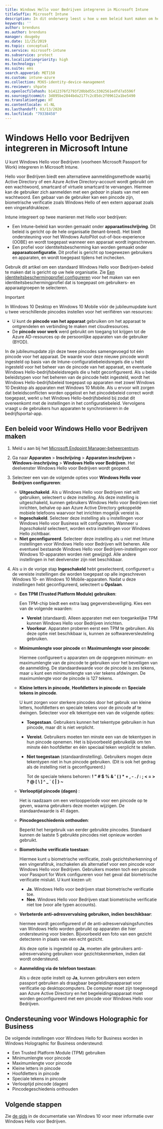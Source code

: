 ```yaml
---
title: Windows Hello voor Bedrijven integreren in Microsoft Intune
titleSuffix: Microsoft Intune
description: In dit onderwerp leest u hoe u een beleid kunt maken om het gebruik van Windows Hello voor Bedrijven op beheerde apparaten te beheren."
keywords: ''
author: brenduns
ms.author: brenduns
manager: dougeby
ms.date: 11/25/2019
ms.topic: conceptual
ms.service: microsoft-intune
ms.subservice: protect
ms.localizationpriority: high
ms.technology: ''
ms.suite: ems
search.appverid: MET150
ms.custom: intune-azure
ms.collection: M365-identity-device-management
ms.reviewer: shpate
ms.openlocfilehash: b1412376f2793f20bbd55c3302561edfd7a5596f
ms.sourcegitcommit: 3d895be2844bda2177c2c85dc2f09612a1be5490
ms.translationtype: HT
ms.contentlocale: nl-NL
ms.lasthandoff: 03/13/2020
ms.locfileid: "79338458"
---
```

# <a name="integrate-windows-hello-for-business-with-microsoft-intune"></a>Windows Hello voor Bedrijven integreren in Microsoft Intune  

U kunt Windows Hello voor Bedrijven (voorheen Microsoft Passport for Work) integreren in Microsoft Intune.

 Hello voor Bedrijven biedt een alternatieve aanmeldingsmethode waarbij Active Directory of een Azure Active Directory-account wordt gebruikt om een wachtwoord, smartcard of virtuele smartcard te vervangen. Hiermee kan de gebruiker zich aanmelden met een *gebaar* in plaats van met een wachtwoord. Een gebaar van de gebruiker kan een pincode zijn, biometrische verificatie zoals Windows Hello of een extern apparaat zoals een vingerafdruklezer.

Intune integreert op twee manieren met Hello voor bedrijven:

- Een Intune-beleid kan worden gemaakt onder **apparaatinschrijving**. Dit beleid is gericht op de hele organisatie (tenant-breed). Het biedt ondersteuning voor het Windows AutoPilot out-of-box-experience (OOBE) en wordt toegepast wanneer een apparaat wordt ingeschreven. 
- Een profiel voor identiteitsbescherming kan worden gemaakt onder **apparaatconfiguratie**. Dit profiel is gericht op toegewezen gebruikers en apparaten, en wordt toegepast tijdens het inchecken. 

Gebruik dit artikel om een standaard Windows Hello voor Bedrijven-beleid te maken dat is gericht op uw hele organisatie. Zie [Een identiteitsbeschermingprofiel configureren](identity-protection-configure.md) voor het maken van een identiteitsbeschermingprofiel dat is toegepast om gebruikers- en apparaatgroepen te selecteren.  

<!--- - You can store authentication certificates in the Windows Hello for Business key storage provider (KSP). For more information, see [Secure resource access with certificate profiles in Microsoft Intune](secure-resource-access-with-certificate-profiles.md). --->

> [!IMPORTANT]
> In Windows 10 Desktop en Windows 10 Mobile vóór de jubileumupdate kunt u twee verschillende pincodes instellen voor het verifiëren van resources:
> - U kunt de **pincode van het apparaat** gebruiken om het apparaat te ontgrendelen en verbinding te maken met cloudresources.
> - De **pincode voor werk** werd gebruikt om toegang tot krijgen tot de Azure AD-resources op de persoonlijke apparaten van de gebruiker (BYOD).
> 
> In de jubileumupdate zijn deze twee pincodes samengevoegd tot één pincode voor het apparaat.
> De waarde voor deze nieuwe pincode wordt ingesteld op basis van de Intune-configuratiebeleidsregels die u hebt ingesteld voor het beheer van de pincode van het apparaat, en eventuele Windows Hello-bedrijfsbeleidsregels die u hebt geconfigureerd.
> Als u beide beleidstypen voor het beheren van de pincode hebt ingesteld, wordt het Windows Hello-bedrijfsbeleid toegepast op apparaten met zowel Windows 10 Desktop als apparaten met Windows 10 Mobile.
> Als u ervoor wilt zorgen dat beleidsconflicten worden opgelost en het pincodebeleid correct wordt toegepast, werkt u het Windows Hello-bedrijfsbeleid bij zodat dit overeenkomt met de instellingen in het configuratiebeleid. Vervolgens vraagt u de gebruikers hun apparaten te synchroniseren in de bedrijfsportal-app.



## <a name="create-a-windows-hello-for-business-policy"></a>Een beleid voor Windows Hello voor Bedrijven maken

1. Meld u aan bij het [Microsoft Endpoint Manager-beheercentrum](https://go.microsoft.com/fwlink/?linkid=2109431).

2. Ga naar **Apparaten** >  **Inschrijving** > **Apparaten inschrijven** > **Windows-inschrijving** > **Windows Hello voor Bedrijven**. Het deelvenster Windows Hello voor Bedrijven wordt geopend.

3. Selecteer een van de volgende opties voor **Windows Hello voor Bedrijven configureren**:

    - **Uitgeschakeld**. Als u Windows Hello voor Bedrijven niet wilt gebruiken, selecteert u deze instelling. Als deze instelling is uitgeschakeld, kunnen gebruikers Windows Hello voor Bedrijven niet inrichten, behalve op aan Azure Active Directory gekoppelde mobiele telefoons waarvoor het inrichten mogelijk vereist is.
    - **Ingeschakeld**. Selecteer deze instelling als u instellingen voor Windows Hello voor Business wilt configureren.  Wanneer u *Ingeschakeld* selecteert, worden extra instellingen voor Windows Hello zichtbaar.
    - **Niet geconfigureerd**. Selecteer deze instelling als u niet met Intune instellingen voor Windows Hello voor Bedrijven wilt beheren. Alle eventueel bestaande Windows Hello voor Bedrijven-instellingen voor Windows 10-apparaten worden niet gewijzigd. Alle andere instellingen in het deelvenster zijn niet beschikbaar.

4. Als u in de vorige stap **Ingeschakeld** hebt geselecteerd, configureert u de vereiste instellingen die worden toegepast op alle ingeschreven Windows 10- en Windows 10 Mobile-apparaten. Nadat u deze instellingen hebt geconfigureerd, selecteert u **Opslaan**.

   - **Een TPM (Trusted Platform Module) gebruiken**:

     Een TPM-chip biedt een extra laag gegevensbeveiliging. Kies een van de volgende waarden:

     - **Vereist** (standaard). Alleen apparaten met een toegankelijke TPM kunnen Windows Hello voor Bedrijven inrichten.
     - **Voorkeur**. Apparaten proberen eerst een TPM te gebruiken. Als deze optie niet beschikbaar is, kunnen ze softwareversleuteling gebruiken.

   - **Minimumlengte voor pincode** en **Maximumlengte voor pincode**:

     Hiermee configureert u apparaten om de opgegeven minimum- en maximumlengte van de pincode te gebruiken voor het beveiligen van de aanmelding. De standaardwaarde voor de pincode is zes tekens, maar u kunt een minimumlengte van vier tekens afdwingen. De maximumlengte voor de pincode is 127 tekens.

   - **Kleine letters in pincode**, **Hoofdletters in pincode** en **Speciale tekens in pincode**.

     U kunt zorgen voor sterkere pincodes door het gebruik van kleine letters, hoofdletters en speciale tekens voor de pincode af te dwingen. Selecteer voor elk tekentype een van de volgende opties:

     - **Toegestaan**. Gebruikers kunnen het tekentype gebruiken in hun pincode, maar dit is niet verplicht.

     - **Vereist**. Gebruikers moeten ten minste een van de tekentypen in hun pincode opnemen. Het is bijvoorbeeld gebruikelijk om ten minste één hoofdletter en één speciaal teken verplicht te stellen.

     - **Niet toegestaan** (standaardinstelling). Gebruikers mogen deze tekentypen niet in hun pincode gebruiken. (Dit is ook het gedrag als de instelling niet is geconfigureerd.)

       Tot de speciale tekens behoren: **! " # $ % &amp; ' ( ) &#42; + , - . / : ; &lt; = &gt; ? @ [ \ ] ^ _ &#96; { &#124; } ~**

   - **Verlooptijd pincode (dagen)** :

     Het is raadzaam om een verloopperiode voor een pincode op te geven, waarna gebruikers deze moeten wijzigen. De standaardwaarde is 41 dagen.

   - **Pincodegeschiedenis onthouden**:

     Beperkt het hergebruik van eerder gebruikte pincodes. Standaard kunnen de laatste 5 gebruikte pincodes niet opnieuw worden gebruikt.

   - **Biometrische verificatie toestaan**:

     Hiermee kunt u biometrische verificatie, zoals gezichtsherkenning of een vingerafdruk, inschakelen als alternatief voor een pincode voor Windows Hello voor Bedrijven. Gebruikers moeten toch een pincode voor Passport for Work configureren voor het geval dat biometrische verificatie mislukt. U kunt kiezen uit:

     - **Ja**. Windows Hello voor bedrijven staat biometrische verificatie toe.
     - **Nee**. Windows Hello voor Bedrijven staat biometrische verificatie niet toe (voor alle typen accounts).

   - **Verbeterde anti-adresvervalsing gebruiken, indien beschikbaar**:

     hiermee wordt geconfigureerd of de anti-adresvervalsingsfuncties van Windows Hello worden gebruikt op apparaten die hier ondersteuning voor bieden. Bijvoorbeeld een foto van een gezicht detecteren in plaats van een echt gezicht.

     Als deze optie is ingesteld op **Ja**, moeten alle gebruikers anti-adresvervalsing gebruiken voor gezichtskenmerken, indien dat wordt ondersteund.

   - **Aanmelding via de telefoon toestaan**:

     Als u deze optie instelt op **Ja**, kunnen gebruikers een extern passport gebruiken als draagbaar begeleidingsapparaat voor verificatie op desktopcomputers. De computer moet zijn toegevoegd aan Azure Active Directory en het begeleidingsapparaat moet worden geconfigureerd met een pincode voor Windows Hello voor Bedrijven.

## <a name="windows-holographic-for-business-support"></a>Ondersteuning voor Windows Holographic for Business

De volgende instellingen voor Windows Hello for Business worden in Windows Holographic for Business ondersteund:

- Een Trusted Platform Module (TPM) gebruiken
- Minimumlengte voor pincode
- Maximumlengte voor pincode
- Kleine letters in pincode
- Hoofdletters in pincode
- Speciale tekens in pincode
- Verlooptijd pincode (dagen)
- Pincodegeschiedenis onthouden

## <a name="next-steps"></a>Volgende stappen

Zie [de gids](https://technet.microsoft.com/library/mt589441.aspx) in de documentatie van Windows 10 voor meer informatie over Windows Hello voor Bedrijven.
